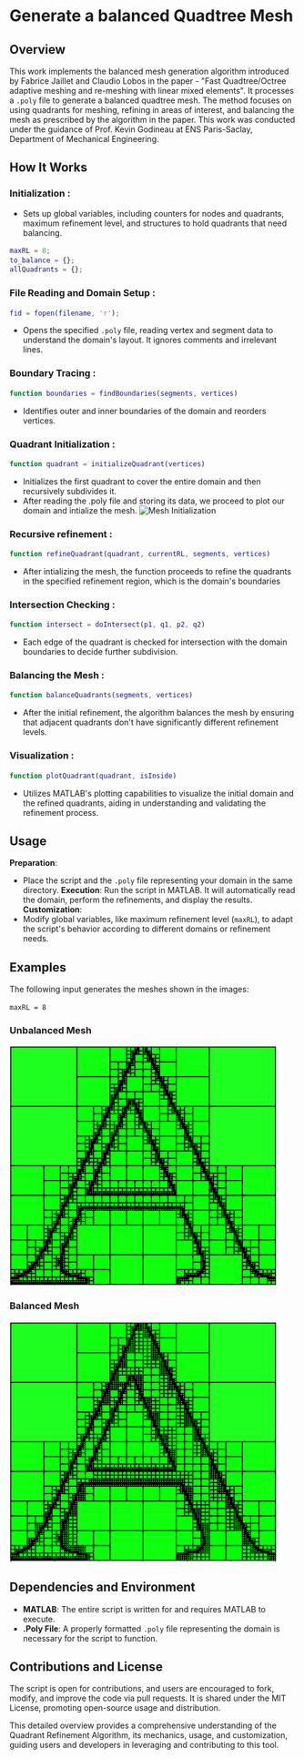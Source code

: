# Generate a balanced Quadtree Mesh

## Overview

This work implements the balanced mesh generation algorithm introduced by Fabrice Jaillet and Claudio Lobos in the paper - "Fast Quadtree/Octree adaptive meshing and re-meshing with linear mixed elements". It processes a `.poly` file to generate a balanced quadtree mesh. The method focuses on using quadrants for meshing, refining in areas of interest, and balancing the mesh as prescribed by the algorithm in the paper. This work was conducted under the guidance of Prof. Kevin Godineau at ENS Paris-Saclay, Department of Mechanical Engineering.

## How It Works

 ### Initialization :
- Sets up global variables, including counters for nodes and quadrants, maximum refinement level, and structures to hold quadrants that need balancing.
```matlab
maxRL = 8;
to_balance = {};
allQuadrants = {};
```
 ### File Reading and Domain Setup :
 ```matlab
fid = fopen(filename, 'r');
```
-  Opens the specified `.poly` file, reading vertex and segment data to understand the domain's layout. It ignores comments and irrelevant lines.  
 ### Boundary Tracing :
 ```matlab
function boundaries = findBoundaries(segments, vertices)
```
- Identifies outer and inner boundaries of the domain and reorders vertices.  
 ### Quadrant Initialization :
 ```matlab
function quadrant = initializeQuadrant(vertices)
```
- Initializes the first quadrant to cover the entire domain and then recursively subdivides it.
- After reading the .poly file and storing its data, we proceed to plot our domain and intialize the mesh.
![Mesh Initialization](Initalize_mesh.png)
### Recursive refinement :
 ```matlab
function refineQuadrant(quadrant, currentRL, segments, vertices)
```
- After intializing the mesh, the function proceeds to refine the quadrants in the specified refinement region, which is the domain's boundaries  
 ### Intersection Checking :
  ```matlab
function intersect = doIntersect(p1, q1, p2, q2)
```
- Each edge of the quadrant is checked for intersection with the domain boundaries to decide further subdivision.  
 ### Balancing the Mesh :
  ```matlab
function balanceQuadrants(segments, vertices)
```
- After the initial refinement, the algorithm balances the mesh by ensuring that adjacent quadrants don't have significantly different refinement levels.  
 ### Visualization :
  ```matlab
function plotQuadrant(quadrant, isInside)
```
- Utilizes MATLAB's plotting capabilities to visualize the initial domain and the refined quadrants, aiding in understanding and validating the refinement process.  

## Usage

 **Preparation**:
- Place the script and the `.poly` file representing your domain in the same directory.
 **Execution**:
 Run the script in MATLAB. It will automatically read the domain, perform the refinements, and display the results.
 **Customization**:
- Modify global variables, like maximum refinement level (`maxRL`), to adapt the script's behavior according to different domains or refinement needs.

## Examples

The following input generates the meshes shown in the images:

`maxRL = 8`

### Unbalanced Mesh 
![Unbalanced Mesh](B_maxRL_8.png)

### Balanced Mesh
![Balanced Mesh](UNB_maxRL_8.png)


## Dependencies and Environment

- **MATLAB**: The entire script is written for and requires MATLAB to execute.
- **.Poly File**: A properly formatted `.poly` file representing the domain is necessary for the script to function.

## Contributions and License

The script is open for contributions, and users are encouraged to fork, modify, and improve the code via pull requests. It is shared under the MIT License, promoting open-source usage and distribution.

This detailed overview provides a comprehensive understanding of the Quadrant Refinement Algorithm, its mechanics, usage, and customization, guiding users and developers in leveraging and contributing to this tool.
